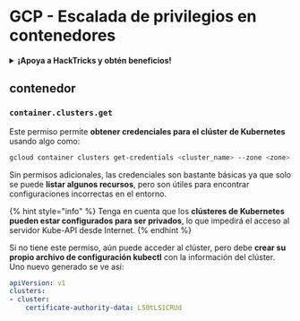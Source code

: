 # GCP - Escalada de privilegios en contenedores

<details>

<summary><strong>¡Apoya a HackTricks y obtén beneficios!</strong></summary>

* Si quieres ver a tu **empresa anunciada en HackTricks** o si quieres acceder a la **última versión de PEASS o descargar HackTricks en PDF**, ¡consulta los [**PLANES DE SUSCRIPCIÓN**](https://github.com/sponsors/carlospolop)!
* Obtén el [**swag oficial de PEASS y HackTricks**](https://peass.creator-spring.com)
* Descubre [**The PEASS Family**](https://opensea.io/collection/the-peass-family), nuestra colección de exclusivos [**NFTs**](https://opensea.io/collection/the-peass-family)
* **Únete al** 💬 [**grupo de Discord**](https://discord.gg/hRep4RUj7f) o al [**grupo de Telegram**](https://t.me/peass) o **sígueme** en **Twitter** 🐦 [**@carlospolopm**](https://twitter.com/carlospolopm).
* **Comparte tus trucos de hacking enviando PR a los repositorios de GitHub de** [**HackTricks**](https://github.com/carlospolop/hacktricks) y [**HackTricks Cloud**](https://github.com/carlospolop/hacktricks-cloud).

</details>

## contenedor

### `container.clusters.get`

Este permiso permite **obtener credenciales para el clúster de Kubernetes** usando algo como:

```bash
gcloud container clusters get-credentials <cluster_name> --zone <zone>
```

Sin permisos adicionales, las credenciales son bastante básicas ya que solo se puede **listar algunos recursos**, pero son útiles para encontrar configuraciones incorrectas en el entorno.

{% hint style="info" %}
Tenga en cuenta que los **clústeres de Kubernetes pueden estar configurados para ser privados**, lo que impedirá el acceso al servidor Kube-API desde Internet.
{% endhint %}

Si no tiene este permiso, aún puede acceder al clúster, pero debe **crear su propio archivo de configuración kubectl** con la información del clúster. Uno nuevo generado se ve así:

```yaml
apiVersion: v1
clusters:
- cluster:
    certificate-authority-data: LS0tLS1CRUd